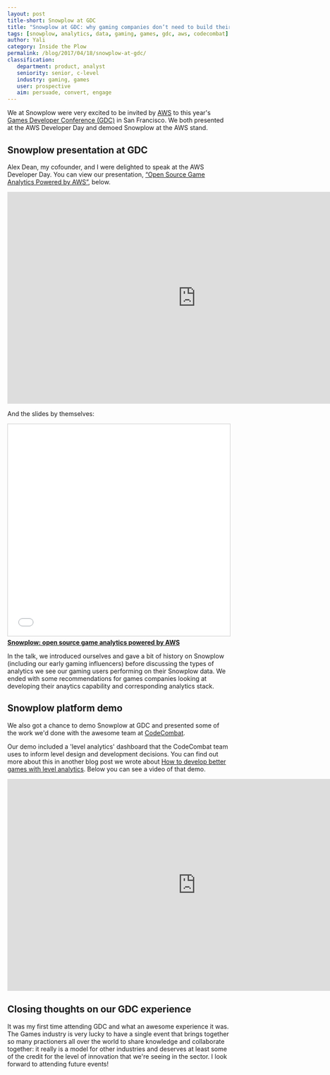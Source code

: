 ```yaml
---
layout: post
title-short: Snowplow at GDC
title: "Snowplow at GDC: why gaming companies don’t need to build their own event data pipeline"
tags: [snowplow, analytics, data, gaming, games, gdc, aws, codecombat]
author: Yali
category: Inside the Plow
permalink: /blog/2017/04/18/snowplow-at-gdc/
classification:
   department: product, analyst
   seniority: senior, c-level
   industry: gaming, games
   user: prospective
   aim: persuade, convert, engage
---
```


We at Snowplow were very excited to be invited by [AWS](https://aws.amazon.com/) to this year's [Games Developer Conference (GDC)](http://www.gdconf.com/) in San Francisco. We both presented at the AWS Developer Day and demoed Snowplow at the AWS stand.

## Snowplow presentation at GDC
Alex  Dean, my cofounder, and I were delighted to speak at the AWS Developer Day. You can view our presentation, [“Open Source Game Analytics Powered by AWS”](http://schedule.gdconf.com/session/open-source-game-analytics-powered-by-aws-presented-by-amazon), below.

<div class="iframe-container">
	<iframe width="854" height="480" src="https://www.youtube.com/embed/6Zmv5LgpjGY" frameborder="0" allowfullscreen></iframe>
</div>

And the slides by themselves:

<div class="iframe-container">
	<iframe src="//www.slideshare.net/slideshow/embed_code/key/ZjHJsoJ2TQexw" width="854" height="480" frameborder="0" marginwidth="0" marginheight="0" scrolling="no" style="border:1px solid #CCC; border-width:1px; margin-bottom:5px; max-width: 100%;" allowfullscreen> </iframe>
</div>

<div style="margin-bottom:5px"> <strong> <a href="//www.slideshare.net/ggaviani/snowplow-open-source-game-analytics-powered-by-aws" title="Snowplow: open source game analytics powered by AWS" target="_blank">Snowplow: open source game analytics powered by AWS</a> </strong> </div>

<!--more-->

In the talk, we introduced ourselves and gave a bit of history on Snowplow (including our early gaming influencers) before discussing the types of analytics we see our gaming users performing on their Snowplow data. We ended with some recommendations for games companies looking at developing their anaytics capability and corresponding analytics stack.

## Snowplow platform demo

We also got a chance to demo Snowplow at GDC and presented some of the work we'd done with the awesome team at [CodeCombat][codecombat].

Our demo included a 'level analytics' dashboard that the CodeCombat team uses to inform level design and development decisions. You can find out more about this in another blog post we wrote about [How to develop better games with level analytics](http://snowplowanalytics.com/blog/2017/04/12/how-to-develop-better-games-with-level-analytics/). Below you can see a video of that demo.

<div class="iframe-container">
	<iframe width="854" height="480" src="https://www.youtube.com/embed/2d1PlOixj_E" frameborder="0" allowfullscreen></iframe>
</div>

## Closing thoughts on our GDC experience

It was my first time attending GDC and what an awesome experience it was. The Games industry is very lucky to have a single event that brings together so many practioners all over the world to share knowledge and collaborate together: it really is a model for other industries and deserves at least some of the credit for the level of innovation that we're seeing in the sector. I look forward to attending future events!


[codecombat]: https://codecombat.com/
